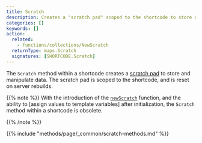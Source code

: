 ```yaml
---
title: Scratch
description: Creates a "scratch pad" scoped to the shortcode to store and manipulate data. 
categories: []
keywords: []
action:
  related:
    - functions/collections/NewScratch
  returnType: maps.Scratch
  signatures: [SHORTCODE.Scratch]
---
```


The `Scratch` method within a shortcode creates a [scratch pad] to store and manipulate data. The scratch pad is scoped to the shortcode, and is reset on server rebuilds. 

{{% note %}}
With the introduction of the [`newScratch`] function, and the ability to [assign values to template variables] after initialization, the `Scratch` method within a shortcode is obsolete.

[assign values to variables]: https://go.dev/doc/go1.11#text/template
[`newScratch`]: functions/collections/newscratch
{{% /note %}}

[scratch pad]: /getting-started/glossary/#scratch-pad

{{% include "methods/page/_common/scratch-methods.md" %}}
